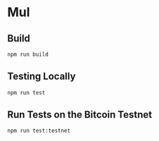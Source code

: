 # Mul

## Build

```sh
npm run build
```

## Testing Locally

```sh
npm run test
```

## Run Tests on the Bitcoin Testnet

```sh
npm run test:testnet
```

